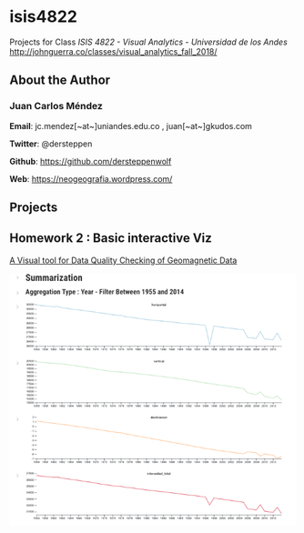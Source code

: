 # isis4822

Projects for  Class *ISIS 4822 -  Visual Analytics - Universidad de los Andes* http://johnguerra.co/classes/visual_analytics_fall_2018/


## About the Author

### Juan Carlos Méndez

**Email**: jc.mendez[~at~]uniandes.edu.co , juan[~at~]gkudos.com

**Twitter**: @dersteppen

**Github**: https://github.com/dersteppenwolf

**Web**: https://neogeografia.wordpress.com/


## Projects

## Homework 2 : Basic interactive Viz

[A Visual tool for Data Quality Checking of Geomagnetic Data](hw2/)

![alt text](https://raw.githubusercontent.com/dersteppenwolf/isis4822/master/hw2/images/s1.png "Visualization")



